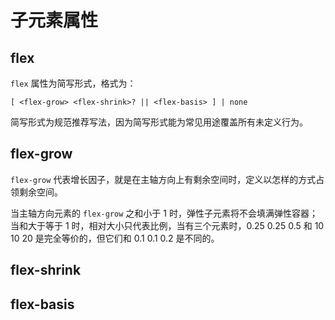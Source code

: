 # 子元素属性

## flex

`flex` 属性为简写形式，格式为：

```
[ <flex-grow> <flex-shrink>? || <flex-basis> ] | none
```

简写形式为规范推荐写法，因为简写形式能为常见用途覆盖所有未定义行为。

## flex-grow

`flex-grow` 代表增长因子，就是在主轴方向上有剩余空间时，定义以怎样的方式占领剩余空间。

当主轴方向元素的 `flex-grow` 之和小于 1 时，弹性子元素将不会填满弹性容器；当和大于等于 1 时，相对大小只代表比例，当有三个元素时，0.25 0.25 0.5 和 10 10 20 是完全等价的，但它们和 0.1 0.1 0.2 是不同的。

## flex-shrink

## flex-basis
